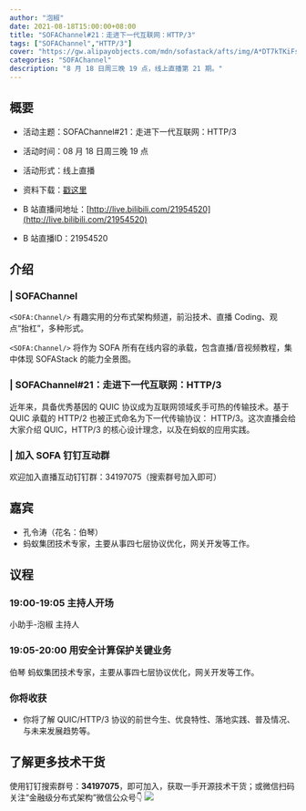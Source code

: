 ```yaml
---
author: "泡椒"
date: 2021-08-18T15:00:00+08:00
title: "SOFAChannel#21：走进下一代互联网：HTTP/3"
tags: ["SOFAChannel","HTTP/3"]
cover: "https://gw.alipayobjects.com/mdn/sofastack/afts/img/A*DT7kTKiFseUAAAAAAAAAAAAAARQnAQ"
categories: "SOFAChannel"
description: "8 月 18 日周三晚 19 点，线上直播第 21 期。"
---
```


## 概要

- 活动主题：SOFAChannel#21：走进下一代互联网：HTTP/3

- 活动时间：08 月 18 日周三晚 19 点

- 活动形式：线上直播

- 资料下载：[戳这里](https://gw.alipayobjects.com/os/bmw-prod/8868615c-0052-4c4d-9bbc-db3d103a43f4.pdf)

- B 站直播间地址：[http://live.bilibili.com/21954520](http://live.bilibili.com/21954520)

- B 站直播ID：21954520

## 介绍

### | SOFAChannel

`<SOFA:Channel/>` 有趣实用的分布式架构频道，前沿技术、直播 Coding、观点“抬杠”，多种形式。

`<SOFA:Channel/>` 将作为 SOFA 所有在线内容的承载，包含直播/音视频教程，集中体现 SOFAStack 的能力全景图。

### | SOFAChannel#21：走进下一代互联网：HTTP/3

近年来，具备优秀基因的 QUIC 协议成为互联网领域炙手可热的传输技术。基于 QUIC 承载的 HTTP/2 也被正式命名为下一代传输协议： HTTP/3。这次直播会给大家介绍 QUIC，HTTP/3 的核心设计理念，以及在蚂蚁的应用实践。​

### | 加入 SOFA 钉钉互动群

欢迎加入直播互动钉钉群：34197075（搜索群号加入即可）

## 嘉宾

- 孔令涛（花名：伯琴）
- 蚂蚁集团技术专家，主要从事四七层协议优化，网关开发等工作。

## 议程

### 19:00-19:05  主持人开场

小助手-泡椒 主持人

### 19:05-20:00 用安全计算保护关键业务

伯琴 蚂蚁集团技术专家，主要从事四七层协议优化，网关开发等工作。

### 你将收获

- 你将了解 QUIC/HTTP/3 协议的前世今生、优良特性、落地实践、普及情况、与未来发展趋势等。

## 了解更多技术干货

使用钉钉搜索群号：**34197075**，即可加入，获取一手开源技术干货；或微信扫码关注“金融级分布式架构”微信公众号👇
![](https://gw.alipayobjects.com/mdn/sofastack/afts/img/A*5aK0RYuH9vgAAAAAAAAAAAAAARQnAQ)
